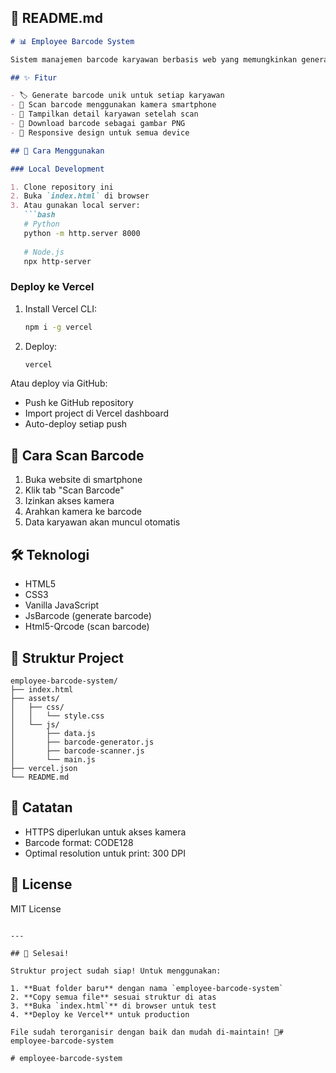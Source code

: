 ## 📖 **README.md**

```markdown
# 📊 Employee Barcode System

Sistem manajemen barcode karyawan berbasis web yang memungkinkan generate dan scan barcode untuk identifikasi karyawan.

## ✨ Fitur

- 🏷️ Generate barcode unik untuk setiap karyawan
- 📱 Scan barcode menggunakan kamera smartphone
- 👤 Tampilkan detail karyawan setelah scan
- 💾 Download barcode sebagai gambar PNG
- 📱 Responsive design untuk semua device

## 🚀 Cara Menggunakan

### Local Development

1. Clone repository ini
2. Buka `index.html` di browser
3. Atau gunakan local server:
   ```bash
   # Python
   python -m http.server 8000
   
   # Node.js
   npx http-server
   ```

### Deploy ke Vercel

1. Install Vercel CLI:
   ```bash
   npm i -g vercel
   ```

2. Deploy:
   ```bash
   vercel
   ```

Atau deploy via GitHub:
- Push ke GitHub repository
- Import project di Vercel dashboard
- Auto-deploy setiap push

## 📱 Cara Scan Barcode

1. Buka website di smartphone
2. Klik tab "Scan Barcode"
3. Izinkan akses kamera
4. Arahkan kamera ke barcode
5. Data karyawan akan muncul otomatis

## 🛠️ Teknologi

- HTML5
- CSS3
- Vanilla JavaScript
- JsBarcode (generate barcode)
- Html5-Qrcode (scan barcode)

## 📁 Struktur Project

```
employee-barcode-system/
├── index.html
├── assets/
│   ├── css/
│   │   └── style.css
│   └── js/
│       ├── data.js
│       ├── barcode-generator.js
│       ├── barcode-scanner.js
│       └── main.js
├── vercel.json
└── README.md
```

## 🔐 Catatan

- HTTPS diperlukan untuk akses kamera
- Barcode format: CODE128
- Optimal resolution untuk print: 300 DPI

## 📄 License

MIT License
```

---

## 🎉 Selesai!

Struktur project sudah siap! Untuk menggunakan:

1. **Buat folder baru** dengan nama `employee-barcode-system`
2. **Copy semua file** sesuai struktur di atas
3. **Buka `index.html`** di browser untuk test
4. **Deploy ke Vercel** untuk production

File sudah terorganisir dengan baik dan mudah di-maintain! 🚀#   e m p l o y e e - b a r c o d e - s y s t e m  
 #   e m p l o y e e - b a r c o d e - s y s t e m  
 
